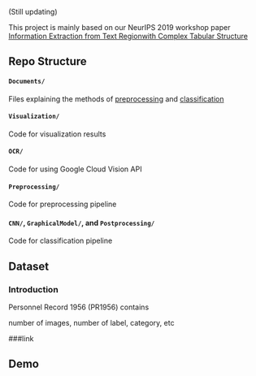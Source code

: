 (Still updating)

This project is mainly based on our NeurIPS 2019 workshop paper [Information Extraction from Text Regionwith Complex Tabular Structure]()

## Repo Structure

#### `Documents/`

Files explaining the methods of [preprocessing](Documemts/PreprocessingMethods.md) and [classification](Documemts/PreprocessingMethods.md)

#### `Visualization/`

Code for visualization results

#### `OCR/`

Code for using Google Cloud Vision API

#### `Preprocessing/`

Code for preprocessing pipeline

#### `CNN/`, `GraphicalModel/`, and `Postprocessing/`

Code for classification pipeline

## Dataset

### Introduction

Personnel Record 1956 (PR1956) contains

number of images, number of label, category, etc

###link

## Demo
